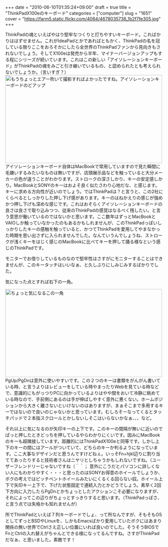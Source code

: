 +++
date = "2010-06-10T01:35:24+09:00"
draft = true
title = "ThinkPadX100eのキーボード"
categories = ["computer"]
slug = "1651"
cover = "https://farm5.static.flickr.com/4064/4678035736_1b2f7fe305.jpg"
+++

ThinkPadの魂といえばやはり堅牢なつくりと打ちやすいキーボード。こればかりははずせません。これがIdeaPadとかであればともかく、ThinkPadの名を冠している限りここをおろそかにしたら全世界のThinkPadファンから見向きもされないでしょう。そしてX100eは発売から半年、マイナーバージョンアップもする程にシリーズが続いています。これはこの新しい「アイソレーションキーボード」がThinkPadの魂をみごと引き継いでいるもの、と認められたとも考えられないでしょうか。（言いすぎ？）
<a href="https://www.flickr.com/photos/keruru/4678035736/" title="アイソレーションキーボード by けるる, on Flickr"><img src="https://farm5.static.flickr.com/4064/4678035736_1b2f7fe305.jpg" width="500" height="281" alt="もうちょっとエアー吹いて撮影すればよかったですね。アイソレーションキーボードのどアップ" /></a>
アイソレーションキーボード自体はMacBookで常用していますので見た瞬間に毛嫌いするみたいなものは無いですが、店頭展示品などを触っていると大分メーカーの色が違うことがわかります。ストロークの深さしかり、キーの安定感しかり。MacBookとSONYのキーはおよそ良く似たさわり心地だな、と感じます。キーに求める方向性が近いのでしょう。ではThinkPadは？と言うと、この2社にくらべるとしっかりした押し下げ感があります。キーのはねかえりの感じが強めかつ押し下げも深めな感じです。これはおそらくアイソレーションキーボードの良さは良さで取り込みつつ、従来のThinkPadの感覚はなるべく残したい。と言う意思が働いているのではないかと思います。ここ数年はずっとMacBookとVAIOしか触っていなかったのもあるかもしれませんが、このThinkPadっぽいしっかりしたキーの感触を触っていると、かつてThinkPadを愛用してやまなかった時期を思い出さずに入られませんでした。なんていうんでしょうね、ストロークが浅くキーをはじく感じのMacBookに比べてキーを押して踊る様なという感じのThinkPadです。

モニターでお借りしているものなので堅牢性はさすがにモニターすることはできませんが、このキータッチはいいなぁ、と久しぶりにしみじみするばかりでした。

気になった点とすれば右下の一角。

<a href="https://www.flickr.com/photos/keruru/4685692584/" title="ちょっと気になるこの一角 by けるる, on Flickr"><img src="https://farm5.static.flickr.com/4039/4685692584_dd1da88aa0.jpg" width="500" height="281" alt="ちょっと気になるこの一角" /></a>
PgUp/PgDnは意外に使いやすいです。この２つのキーは書類をがんがん書いている時、と言うよりはレビューをしている時やまったりWebを見ている時などで、意識的にもがっつりPCに向かっているよりはやや間をおいて冷静に眺めている時なので、手前側にあるのは手が伸ばしやすく意外に悪くない。ホームポジションから大きく離さないといけないのはありますが、まぁそこまで多用するキーではないので良いのじゃないかと思っています。むしろそーなってくるとタッチパッドで２本指スクロールとかしないしそこはいらないかなぁ、、、など。

それ以上に気になるのが矢印キーの上下です。このキーの間隔が無いに近いのでぱっと押したときどっちを押しているやらわかりにくいです。因みにMacBookのキーも超隣接しています。距離的にはThinkPadX100eと同等です。しかし上下のキーの間にはアールがついていて、どちらのキーか判るようになっています。ここ大事なデザインだと思うんですけどねぇ。いっそFn+hjkl辺りに割り当ててあったりすると技術者さんはニヤリとしちゃうかもしれないですね。（ユーザーフレンドリーじゃないですね（＾＾；
意外にこうだとパソコンに詳しくない人にもわかりやすく・・・と思ったのはSONYお得意のホイールでしょうか、ボクの考えではピッチベントホイールみたいにくるくる回らない奴。ホイール上下で矢印キー上下で、下げた状態固定で連続入力とかどうでしょう。素早く2回下方向に入力したらPgDnとかちょっとしたアクションこそ必要になりますが、それによってこの辺りがちょっとすっきりすると思います。（ThinkPadっぽさ、と言う点では失格かも知れませんが）

所でThinkPadといえば７列キーボードでしょ、って所なんですが、そもそもOSとしてずっとBSDやLinuxを、しかもEmacsばかり愛用していたボクにはあまり関係の無い世界でCtrlさえ正しい位置にいれば良いのでした。そうそうBIOSでFnとCtrlの入れ替えがちゃんとできる様になってるんですね。さすがThinkPadだなぁ、と思いました。素敵です！
